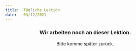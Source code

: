 ```yaml
---
title:  Tägliche Lektion
date:   03/12/2021
---
```


### <center>Wir arbeiten noch an dieser Lektion.</center>
<center>Bitte komme später zurück.</center>